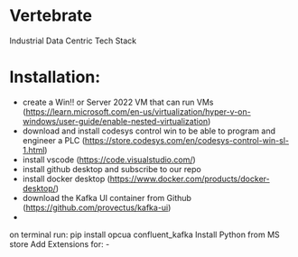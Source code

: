# Vertebrate
Industrial Data Centric Tech Stack




# Installation:
 
 - create a Win!! or Server 2022 VM that can run VMs (https://learn.microsoft.com/en-us/virtualization/hyper-v-on-windows/user-guide/enable-nested-virtualization)
 - download and install codesys control win to be able to program and engineer a PLC (https://store.codesys.com/en/codesys-control-win-sl-1.html)
 - install vscode (https://code.visualstudio.com/)
 - install github desktop and subscribe to our repo
 - install docker desktop (https://www.docker.com/products/docker-desktop/)
 - download the Kafka UI container from Github (https://github.com/provectus/kafka-ui)
 - 
 
 on terminal run:  pip install opcua confluent_kafka
 Install Python from MS store
 Add Extensions for: -
